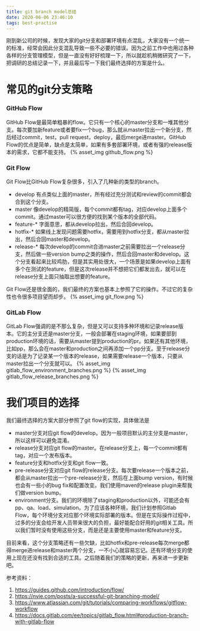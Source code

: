 ```yaml
---
title: git branch model总结
date: 2020-06-06 23:46:10
tags: best-practise
---
```

刚到新公司的时候，发现大家的git分支和部署环境有点混乱，大家没有一个统一的标准，经常会因此分支混乱导致一些不必要的错误。因为之前工作中也用过各种各样的分支管理模型，但是一直没有好好梳理一下，所以就趁机稍微研究了一下，把调研的总结记录一下，并且最后写一下我们最终选择的方案是什么。

# 常见的git分支策略
### GitHub Flow
GitHub Flow是最简单粗暴的flow。它只有一个核心的master分支和一堆其他分支。每次要加新feature或者要fix一个bug，那么就从master拉出一个新分支，然后经过commit，test，pull request，deploy，最后merge进master。GitHub Flow的优点是简单，缺点是太简单，如果有多套部署环境，或者有强的release版本的需求，它都不能支持。
{% asset_img github_flow.png %}
### Git Flow
Git Flow比GitHub Flow复杂很多，引入了几种新的类型的branch。
* develop 有点类似上面的master，所有经过充分测试和review的commit都会合到这个分支。
* master 像develop的精简版，每个commit都有tag，对应develop上面多个commit。通过master可以很方便的找到某个版本的全部代码。
* feature-* 字面意思，都从develop拉出，然后合回develop。
* hotfix-* 如果线上发现问题需要hotfix，需要用到hotfix分支，都从master拉出，然后合回master和develop。
* release-* 每次develop的commit合进master之前需要拉出一个release分支，然后做一些version bump之类的操作，然后合回master和develop。这个分支看起来比较鸡肋，但是其实用处很大，一个场景是如果develop上面有多个在测试的feature，但是这次release并不想把它们都发出去，就可以在release分支上面只抽取出想要的feature。

Git Flow还是很全面的，我们最终的方案也基本上参照了它的操作。不过它的复杂性也令很多项目望而却步。
{% asset_img git_flow.png %}
### GitLab Flow
GitLab Flow强调的是不那么复杂，但是又可以支持多种环境和记录release版本。它的主分支还是master分支，一般会部署在staging环境，如果要部到production环境的话，需要从master提到production的pr。如果还有其他环境，比如pp，那么会在master和production之间再添加一个pp分支。至于release分支的话是为了记录某一个版本的release，如果需要release一个版本，只要从master拉出一个分支就可以。
{% asset_img gitlab_flow_environment_branches.png %}
{% asset_img gitlab_flow_release_branches.png %}

# 我们项目的选择
我们最终选择的方案大部分参照了git flow的实现，具体做法是
* master分支对应git flow的develop。因为一般项目默认的主分支是master，所以这样可以避免混淆。
* release分支对应git flow的master。在release分支上，每一个commit都有tag，对应一个发布版本。
* feature分支和hotfix分支和git flow一致。
* pre-release分支对应git flow的release分支。每次要release一个版本之前，都会从master拉出一个pre-release分支，然后在上面bump version，有时候也会有一些小的bug fix和配置改变。我们使用maven的release plugin来帮我们做version bump。
* environment分支。我们的环境除了staging和production以外，可能还会有pp、qa、load、simulation。为了应该各种环境，我们计划参照Gitlab Flow，每个环境分支对应那个环境实际部署的版本。但是在实际操作过程中，过多的分支会给开发人员带来很大的负担，最好能配合好用的git相关工具。所以我们暂时没有使用这些分支，而是还是主要使用master和feature分支。

目前来看，这个分支策略还有一些欠缺，比如hotfix和pre-release每次merge都得merge进release和master两个分支，一不小心就容易忘记。还有环境分支的使用上现在还没有找到合适的工具。之后随着我们的策略的更新，再来进一步更新吧。

参考资料：
1. https://guides.github.com/introduction/flow/
2. https://nvie.com/posts/a-successful-git-branching-model/
3. https://www.atlassian.com/git/tutorials/comparing-workflows/gitflow-workflow
4. https://docs.gitlab.com/ee/topics/gitlab_flow.html#production-branch-with-gitlab-flow
